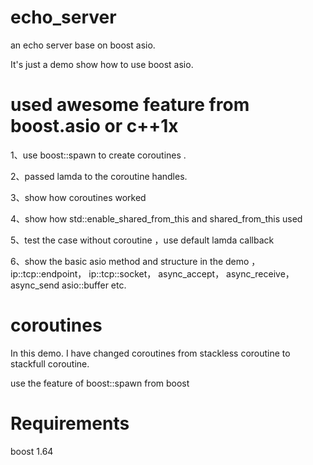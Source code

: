 # echo_server
an echo server base on boost asio.

It's just a demo show how to use boost asio.



# used awesome feature  from boost.asio or c++1x

1、use boost::spawn to create coroutines .

2、passed lamda to the coroutine handles.

3、show how coroutines  worked

4、show how std::enable_shared_from_this and shared_from_this used

5、test the case without coroutine ，use default lamda callback

6、show the basic asio method and structure in the demo ，ip::tcp::endpoint， ip::tcp::socket， async_accept， async_receive， async_send
asio::buffer etc.



# coroutines

In this demo. I have changed coroutines from stackless coroutine to stackfull coroutine.

use the feature of boost::spawn from boost



# Requirements

boost 1.64

